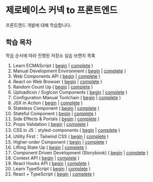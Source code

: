 # 제로베이스 커넥 to 프론트엔드

프론트엔드 개발에 대해 학습합니다.

## 학습 목차

학습 순서에 따라 진행된 저장소 실습 브랜치 목록

1. Learn ECMAScript ( [begin](https://github.com/yamoo9/zero-base/tree/learn-ecmascript/begin) | [complete](https://github.com/yamoo9/zero-base/tree/learn-ecmascript/complete) )
1. Manual Development Environment ( [begin](https://github.com/yamoo9/zero-base/tree/manual-dev-config/begin) | [complete](https://github.com/yamoo9/zero-base/tree/manual-dev-config/complete) )
1. Web Components API ( [begin](https://github.com/yamoo9/zero-base/tree/web-components-api/begin) | [complete](https://github.com/yamoo9/zero-base/tree/web-components-api/complete) )
1. React on Web Browser ( [begin](https://github.com/yamoo9/zero-base/tree/react-web/begin) | [complete](https://github.com/yamoo9/zero-base/tree/react-web/complete) )
1. Random Count Up ( [begin](https://github.com/yamoo9/zero-base/tree/random-count-up/begin) | [complete](https://github.com/yamoo9/zero-base/tree/random-count-up/complete) )
1. UploadIcon / SvgIcon Components ( [begin](https://github.com/yamoo9/zero-base/tree/icon-upload-button/begin) | [complete](https://github.com/yamoo9/zero-base/tree/icon-upload-button/complete) )
1. Configuration Manual Toolchain ( [begin](https://github.com/yamoo9/zero-base/tree/manual-toolchain/begin) | [complete](https://github.com/yamoo9/zero-base/tree/manual-toolchain/complete) )
1. JSX in Action ( [begin](https://github.com/yamoo9/zero-base/tree/jsx-in-action/begin) | [complete](https://github.com/yamoo9/zero-base/tree/jsx-in-action/complete) )
1. Stateless Component ( [begin](https://github.com/yamoo9/zero-base/tree/stateless-component/begin) | [complete](https://github.com/yamoo9/zero-base/tree/stateless-component/complete) )
1. Stateful Component ( [begin](https://github.com/yamoo9/zero-base/tree/stateful-components/begin) | [complete](https://github.com/yamoo9/zero-base/tree/stateful-components/complete) )
1. Side Effects & Portals ( [begin](https://github.com/yamoo9/zero-base/tree/side-effects/begin) | [complete](https://github.com/yamoo9/zero-base/tree/side-effects/complete) )
1. Props Validation ( [begin](https://github.com/yamoo9/zero-base/tree/props-validation/begin) | [complete](https://github.com/yamoo9/zero-base/tree/props-validation/complete) )
1. CSS in JS：styled-components ( [begin](https://github.com/yamoo9/zero-base/tree/css-in-js/begin) | [complete](https://github.com/yamoo9/zero-base/tree/css-in-js/complete) )
1. Utility First：Tailwind CSS ( [begin](https://github.com/yamoo9/zero-base/tree/utility-first/begin) | [complete](https://github.com/yamoo9/zero-base/tree/utility-first/complete) )
1. Higher-order Component ( [begin](https://github.com/yamoo9/zero-base/tree/react-hoc/begin) | [complete](https://github.com/yamoo9/zero-base/tree/react-hoc/complete) )
1. Lifting State Up ( [begin](https://github.com/yamoo9/zero-base/tree/lifting-state-up/begin) | [complete](https://github.com/yamoo9/zero-base/tree/lifting-state-up/complete) )
1. Component Driven Development (Storybook) ( [begin](https://github.com/yamoo9/zero-base/tree/react-cdd/begin) | [complete](https://github.com/yamoo9/zero-base/tree/react-cdd/complete) )
1. Context API ( [begin](https://github.com/yamoo9/zero-base/tree/context-api/begin) | [complete](https://github.com/yamoo9/zero-base/tree/context-api/complete) )
1. React Hooks API ( [begin](https://github.com/yamoo9/zero-base/tree/react-hooks/begin) | [complete](https://github.com/yamoo9/zero-base/tree/react-hooks/complete) )
1. Learn TypeScript ( [begin](https://github.com/yamoo9/zero-base/tree/learn-typescript/begin) | [complete](https://github.com/yamoo9/zero-base/tree/learn-typescript/complete) )
1. React + TypeScript ( [begin](https://github.com/yamoo9/zero-base/tree/react-typescript/begin) | [complete](https://github.com/yamoo9/zero-base/tree/react-typescript/complete) )
